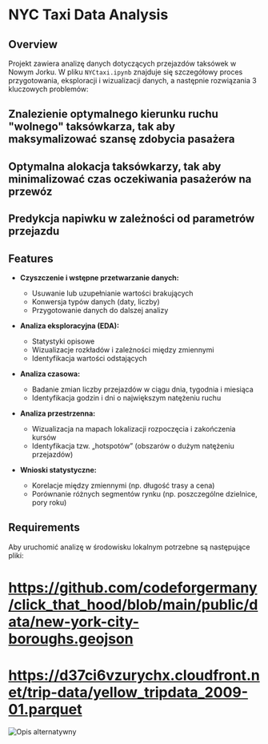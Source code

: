 # NYC Taxi Data Analysis

## Overview
Projekt zawiera analizę danych dotyczących przejazdów taksówek w Nowym Jorku.
W pliku `NYCtaxi.ipynb` znajduje się szczegółowy proces przygotowania, eksploracji i wizualizacji danych, a następnie rozwiązania 3 kluczowych problemów:
## Znalezienie optymalnego kierunku ruchu "wolnego" taksówkarza, tak aby maksymalizować szansę zdobycia pasażera
## Optymalna alokacja taksówkarzy, tak aby minimalizować czas oczekiwania pasażerów na przewóz
## Predykcja napiwku w zależności od parametrów przejazdu

## Features
- **Czyszczenie i wstępne przetwarzanie danych:**  
  - Usuwanie lub uzupełnianie wartości brakujących  
  - Konwersja typów danych (daty, liczby)  
  - Przygotowanie danych do dalszej analizy

- **Analiza eksploracyjna (EDA):**  
  - Statystyki opisowe
  - Wizualizacje rozkładów i zależności między zmiennymi  
  - Identyfikacja wartości odstających

- **Analiza czasowa:**  
  - Badanie zmian liczby przejazdów w ciągu dnia, tygodnia i miesiąca  
  - Identyfikacja godzin i dni o największym natężeniu ruchu

- **Analiza przestrzenna:**  
  - Wizualizacja na mapach lokalizacji rozpoczęcia i zakończenia kursów  
  - Identyfikacja tzw. „hotspotów” (obszarów o dużym natężeniu przejazdów)

- **Wnioski statystyczne:**  
  - Korelacje między zmiennymi (np. długość trasy a cena)  
  - Porównanie różnych segmentów rynku (np. poszczególne dzielnice, pory roku)

## Requirements
Aby uruchomić analizę w środowisku lokalnym potrzebne są następujące pliki:
# https://github.com/codeforgermany/click_that_hood/blob/main/public/data/new-york-city-boroughs.geojson
# https://d37ci6vzurychx.cloudfront.net/trip-data/yellow_tripdata_2009-01.parquet

![Opis alternatywny](.C:/Users/marco/OneDrive/Documents/Praca/optymalny_kierunek_ruchu.png "Optymalny kierunek ruchu taksówek")






